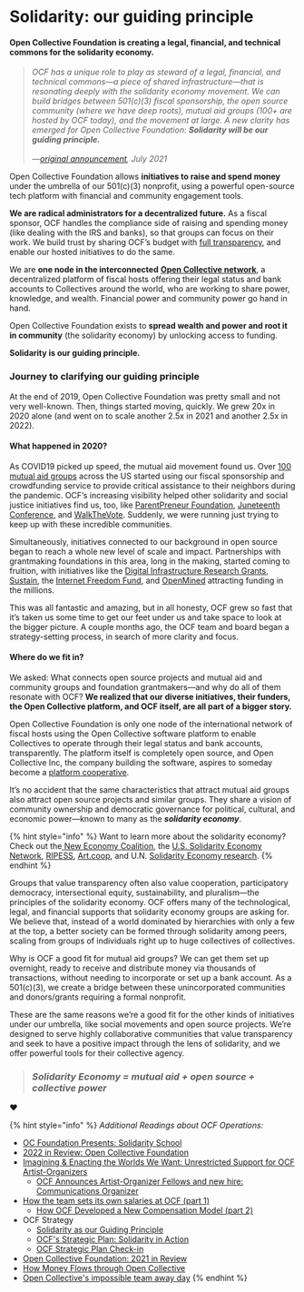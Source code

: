 # Solidarity: our guiding principle

#### Open Collective Foundation is creating a legal, financial, and technical commons for the solidarity economy. <a href="#open-collective-foundation-is-creating-a-legal-financial-and-technical-commons-for-the-solidarity-ec" id="open-collective-foundation-is-creating-a-legal-financial-and-technical-commons-for-the-solidarity-ec"></a>

> _OCF has a unique role to play as steward of a legal, financial, and technical commons—a piece of shared infrastructure—that is resonating deeply with the solidarity economy movement. We can build bridges between 501(c)(3) fiscal sponsorship, the open source community (where we have deep roots), mutual aid groups (100+ are hosted by OCF today), and the movement at large. A new clarity has emerged for Open Collective Foundation: **Solidarity will be our guiding principle.**_\
> \
> _—_[_original announcement_](https://blog.opencollective.com/solidarity-as-our-guiding-principle/)_, July 2021_

Open Collective Foundation allows **initiatives to raise and spend money** under the umbrella of our 501(c)(3) nonprofit, using a powerful open-source tech platform with financial and community engagement tools.

**We are radical administrators for a decentralized future.** As a fiscal sponsor, OCF handles the compliance side of raising and spending money (like dealing with the IRS and banks), so that groups can focus on their work. We build trust by sharing OCF’s budget with [full transparency](http://www.opencollective.com/foundation), and enable our hosted initiatives to do the same.

We are **one node in the interconnected** [**Open Collective network**](http://docs.opencollective.com/), a decentralized platform of fiscal hosts offering their legal status and bank accounts to Collectives around the world, who are working to share power, knowledge, and wealth. Financial power and community power go hand in hand.

Open Collective Foundation exists to **spread wealth and power and root it in community** (the solidarity economy) by unlocking access to funding.

**Solidarity is our guiding principle.**

### Journey to clarifying our guiding principle

At the end of 2019, Open Collective Foundation was pretty small and not very well-known. Then, things started moving, quickly. We grew 20x in 2020 alone (and went on to scale another 2.5x in 2021 and another 2.5x in 2022).

#### What happened in 2020? <a href="#what-happened" id="what-happened"></a>

As COVID19 picked up speed, the mutual aid movement found us. Over [100 mutual aid groups](https://opencollective.com/search?q=mutual+aid\&types=COLLECTIVE) across the US started using our fiscal sponsorship and crowdfunding service to provide critical assistance to their neighbors during the pandemic. OCF’s increasing visibility helped other solidarity and social justice initiatives find us, too, like [ParentPreneur Foundation](https://opencollective.com/parentpreneur-foundation/contribute), [Juneteenth Conference](https://opencollective.com/juneteenth-conference), and [WalkTheVote](https://opencollective.com/walkthevote). Suddenly, we were running just trying to keep up with these incredible communities.

Simultaneously, initiatives connected to our background in open source began to reach a whole new level of scale and impact. Partnerships with grantmaking foundations in this area, long in the making, started coming to fruition, with initiatives like the [Digital Infrastructure Research Grants](https://opencollective.com/di-grants), [Sustain](https://opencollective.com/sustain-2020-5874aeeb), the [Internet Freedom Fund](https://opencollective.com/internet-freedom-support-fund), and [OpenMined](https://www.openmined.org/) attracting funding in the millions.

This was all fantastic and amazing, but in all honesty, OCF grew so fast that it’s taken us some time to get our feet under us and take space to look at the bigger picture. A couple months ago, the OCF team and board began a strategy-setting process, in search of more clarity and focus.

#### Where do we fit in? <a href="#where-do-we-fit-in" id="where-do-we-fit-in"></a>

We asked: What connects open source projects and mutual aid and community groups and foundation grantmakers—and why do all of them resonate with OCF? **We realized that our diverse initiatives, their funders, the Open Collective platform, and OCF itself, are all part of a bigger story.**

Open Collective Foundation is only one node of the international network of fiscal hosts using the Open Collective software platform to enable Collectives to operate through their legal status and bank accounts, transparently. The platform itself is completely open source, and Open Collective Inc, the company building the software, aspires to someday become a [platform cooperative](https://www.colorado.edu/lab/medlab/2020/08/31/exit-community-community-primer).

It’s no accident that the same characteristics that attract mutual aid groups also attract open source projects and similar groups. They share a vision of community ownership and democratic governance for political, cultural, and economic power—known to many as the _**solidarity economy**_.

{% hint style="info" %}
Want to learn more about the solidarity economy? Check out the[ New Economy Coalition](https://neweconomy.net/solidarity-economy/), the [U.S. Solidarity Economy Network](https://ussen.org/webinars/), [RIPESS](http://www.ripess.org/what-is-sse/what-is-social-solidarity-economy/?lang=en), [Art.coop](https://art.coop/), and U.N. [Solidarity Economy research](https://www.ilo.org/Search5/search.do?searchWhat=solidarity+economy\&navigators=languagesnavigator%1dlanguage%1den%1den%1edatestrnavigator%1dyearstr%1d2020%1d%5e2020%24\&sortby=default\&lastDay=0\&collection=\&offset=0).
{% endhint %}

Groups that value transparency often also value cooperation, participatory democracy, intersectional equity, sustainability, and pluralism—the principles of the solidarity economy. OCF offers many of the technological, legal, and financial supports that solidarity economy groups are asking for. We believe that, instead of a world dominated by hierarchies with only a few at the top, a better society can be formed through solidarity among peers, scaling from groups of individuals right up to huge collectives of collectives.

Why is OCF a good fit for mutual aid groups? We can get them set up overnight, ready to receive and distribute money via thousands of transactions, without needing to incorporate or set up a bank account. As a 501(c)(3), we create a bridge between these unincorporated communities and donors/grants requiring a formal nonprofit.

These are the same reasons we’re a good fit for the other kinds of initiatives under our umbrella, like social movements and open source projects. We’re designed to serve highly collaborative communities that value transparency and seek to have a positive impact through the lens of solidarity, and we offer powerful tools for their collective agency.

> ### _**Solidarity Economy = mutual aid + open source + collective power**_

:heart:

{% hint style="info" %}
_Additional Readings about OCF Operations:_

* [OC Foundation Presents: Solidarity School](https://blog.opencollective.com/solidarity-school/)
* [2022 in Review: Open Collective Foundation](https://blog.opencollective.com/ocf-2022/)
* [Imagining & Enacting the Worlds We Want: Unrestricted Support for OCF Artist-Organizers](https://blog.opencollective.com/artist-fellows-2022/)
  * [OCF Announces Artist-Organizer Fellows and new hire: Communications Organizer](https://blog.opencollective.com/announcing-comms-organizer-bobby-joe-smith-iii-artist-organizer-fellows-nia-hunter-niki-franco-ebony-gustave-and-robin-bean-crane/)
* [How the team sets its own salaries at OCF (part 1)](https://blog.opencollective.com/team-set-salaries-ocf/)
  * [How OCF Developed a New Compensation Model (part 2)](https://blog.opencollective.com/ocfs-journey-to-a-new-compensation-model/)
* OCF Strategy
  * [Solidarity as our Guiding Principle](https://blog.opencollective.com/solidarity-as-our-guiding-principle/)
  * [OCF's Strategic Plan: Solidarity in Action](https://blog.opencollective.com/ocf-strategic-plan/)
  * [OCF Strategic Plan Check-in](https://blog.opencollective.com/ocf-strategic-plan-checkin/)
* [Open Collective Foundation: 2021 in Review](https://blog.opencollective.com/ocf-2021-in-review/)
* [How Money Flows through Open Collective](https://blog.opencollective.com/how-money-flows/)
* [Open Collective's impossible team away day](https://blog.opencollective.com/our-impossible-away-day/)
{% endhint %}
